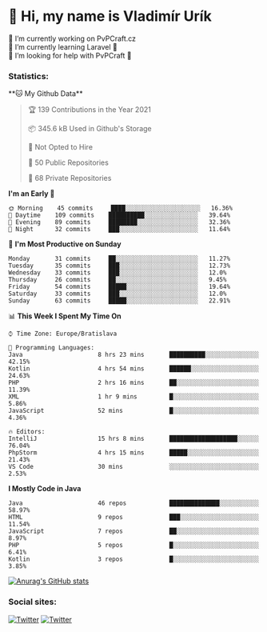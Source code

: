 <h1> 👋 Hi, my name is Vladimír Urík</h1>
<p>
 🔭 I’m currently working on PvPCraft.cz<br>
 🌱 I’m currently learning Laravel 💙<br>
 🤔 I’m looking for help with PvPCraft 💝<br>
</p>
<h3>Statistics:</h3>
<!--START_SECTION:waka-->
**🐱 My Github Data** 

> 🏆 139 Contributions in the Year 2021
 > 
> 📦 345.6 kB Used in Github's Storage 
 > 
> 🚫 Not Opted to Hire
 > 
> 📜 50 Public Repositories 
 > 
> 🔑 68 Private Repositories  
 > 
**I'm an Early 🐤** 

```text
🌞 Morning    45 commits     ████░░░░░░░░░░░░░░░░░░░░░   16.36% 
🌆 Daytime    109 commits    ██████████░░░░░░░░░░░░░░░   39.64% 
🌃 Evening    89 commits     ████████░░░░░░░░░░░░░░░░░   32.36% 
🌙 Night      32 commits     ███░░░░░░░░░░░░░░░░░░░░░░   11.64%

```
📅 **I'm Most Productive on Sunday** 

```text
Monday       31 commits     ██░░░░░░░░░░░░░░░░░░░░░░░   11.27% 
Tuesday      35 commits     ███░░░░░░░░░░░░░░░░░░░░░░   12.73% 
Wednesday    33 commits     ███░░░░░░░░░░░░░░░░░░░░░░   12.0% 
Thursday     26 commits     ██░░░░░░░░░░░░░░░░░░░░░░░   9.45% 
Friday       54 commits     █████░░░░░░░░░░░░░░░░░░░░   19.64% 
Saturday     33 commits     ███░░░░░░░░░░░░░░░░░░░░░░   12.0% 
Sunday       63 commits     █████░░░░░░░░░░░░░░░░░░░░   22.91%

```


📊 **This Week I Spent My Time On** 

```text
⌚︎ Time Zone: Europe/Bratislava

💬 Programming Languages: 
Java                     8 hrs 23 mins       ██████████░░░░░░░░░░░░░░░   42.15% 
Kotlin                   4 hrs 54 mins       ██████░░░░░░░░░░░░░░░░░░░   24.63% 
PHP                      2 hrs 16 mins       ██░░░░░░░░░░░░░░░░░░░░░░░   11.39% 
XML                      1 hr 9 mins         █░░░░░░░░░░░░░░░░░░░░░░░░   5.86% 
JavaScript               52 mins             █░░░░░░░░░░░░░░░░░░░░░░░░   4.36%

🔥 Editors: 
IntelliJ                 15 hrs 8 mins       ███████████████████░░░░░░   76.04% 
PhpStorm                 4 hrs 15 mins       █████░░░░░░░░░░░░░░░░░░░░   21.43% 
VS Code                  30 mins             ░░░░░░░░░░░░░░░░░░░░░░░░░   2.53%

```

**I Mostly Code in Java** 

```text
Java                     46 repos            ██████████████░░░░░░░░░░░   58.97% 
HTML                     9 repos             ███░░░░░░░░░░░░░░░░░░░░░░   11.54% 
JavaScript               7 repos             ██░░░░░░░░░░░░░░░░░░░░░░░   8.97% 
PHP                      5 repos             █░░░░░░░░░░░░░░░░░░░░░░░░   6.41% 
Kotlin                   3 repos             █░░░░░░░░░░░░░░░░░░░░░░░░   3.85%

```



<!--END_SECTION:waka-->

[![Anurag's GitHub stats](https://github-readme-stats.vercel.app/api?username=vladimir-urik)](https://github.com/anuraghazra/github-readme-stats)

<h3>Social sites:</h3>
<p><a href="https://twitter.com/GGGEDR" target="_blank"><img alt="Twitter" src="https://img.shields.io/badge/twitter-%231DA1F2.svg?&style=for-the-badge&logo=twitter&logoColor=white" /></a> <a href="https://www.reddit.com/user/GGGEDR" target="_blank"><img alt="Twitter" src="https://img.shields.io/badge/reddit-%23FE6262.svg?&style=for-the-badge&logo=reddit&logoColor=white" /></a>
</p>
